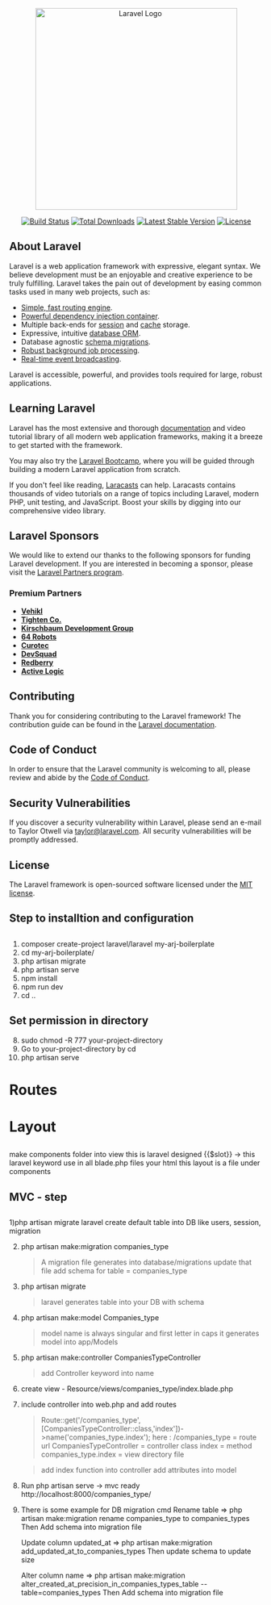 <p align="center"><a href="https://laravel.com" target="_blank"><img src="https://raw.githubusercontent.com/laravel/art/master/logo-lockup/5%20SVG/2%20CMYK/1%20Full%20Color/laravel-logolockup-cmyk-red.svg" width="400" alt="Laravel Logo"></a></p>

<p align="center">
<a href="https://github.com/laravel/framework/actions"><img src="https://github.com/laravel/framework/workflows/tests/badge.svg" alt="Build Status"></a>
<a href="https://packagist.org/packages/laravel/framework"><img src="https://img.shields.io/packagist/dt/laravel/framework" alt="Total Downloads"></a>
<a href="https://packagist.org/packages/laravel/framework"><img src="https://img.shields.io/packagist/v/laravel/framework" alt="Latest Stable Version"></a>
<a href="https://packagist.org/packages/laravel/framework"><img src="https://img.shields.io/packagist/l/laravel/framework" alt="License"></a>
</p>

## About Laravel

Laravel is a web application framework with expressive, elegant syntax. We believe development must be an enjoyable and creative experience to be truly fulfilling. Laravel takes the pain out of development by easing common tasks used in many web projects, such as:

- [Simple, fast routing engine](https://laravel.com/docs/routing).
- [Powerful dependency injection container](https://laravel.com/docs/container).
- Multiple back-ends for [session](https://laravel.com/docs/session) and [cache](https://laravel.com/docs/cache) storage.
- Expressive, intuitive [database ORM](https://laravel.com/docs/eloquent).
- Database agnostic [schema migrations](https://laravel.com/docs/migrations).
- [Robust background job processing](https://laravel.com/docs/queues).
- [Real-time event broadcasting](https://laravel.com/docs/broadcasting).

Laravel is accessible, powerful, and provides tools required for large, robust applications.

## Learning Laravel

Laravel has the most extensive and thorough [documentation](https://laravel.com/docs) and video tutorial library of all modern web application frameworks, making it a breeze to get started with the framework.

You may also try the [Laravel Bootcamp](https://bootcamp.laravel.com), where you will be guided through building a modern Laravel application from scratch.

If you don't feel like reading, [Laracasts](https://laracasts.com) can help. Laracasts contains thousands of video tutorials on a range of topics including Laravel, modern PHP, unit testing, and JavaScript. Boost your skills by digging into our comprehensive video library.

## Laravel Sponsors

We would like to extend our thanks to the following sponsors for funding Laravel development. If you are interested in becoming a sponsor, please visit the [Laravel Partners program](https://partners.laravel.com).

### Premium Partners

- **[Vehikl](https://vehikl.com)**
- **[Tighten Co.](https://tighten.co)**
- **[Kirschbaum Development Group](https://kirschbaumdevelopment.com)**
- **[64 Robots](https://64robots.com)**
- **[Curotec](https://www.curotec.com/services/technologies/laravel)**
- **[DevSquad](https://devsquad.com/hire-laravel-developers)**
- **[Redberry](https://redberry.international/laravel-development)**
- **[Active Logic](https://activelogic.com)**

## Contributing

Thank you for considering contributing to the Laravel framework! The contribution guide can be found in the [Laravel documentation](https://laravel.com/docs/contributions).

## Code of Conduct

In order to ensure that the Laravel community is welcoming to all, please review and abide by the [Code of Conduct](https://laravel.com/docs/contributions#code-of-conduct).

## Security Vulnerabilities

If you discover a security vulnerability within Laravel, please send an e-mail to Taylor Otwell via [taylor@laravel.com](mailto:taylor@laravel.com). All security vulnerabilities will be promptly addressed.

## License

The Laravel framework is open-sourced software licensed under the [MIT license](https://opensource.org/licenses/MIT).


## ###############################################
## Step to installtion and configuration
## #############################################
1) composer create-project laravel/laravel my-arj-boilerplate
2) cd my-arj-boilerplate/
3) php artisan migrate
4) php artisan serve
5) npm install
6) npm run dev
7) cd .. 
## Set permission in directory 
8) sudo chmod -R 777 your-project-directory
9) Go to your-project-directory by cd 
10) php artisan serve

## #########
# Routes 
## #########

## #########
# Layout
## #########
make components folder into view this is laravel designed
{{$slot}} -> this laravel keyword
use in all blade.php files <x-layout> your html </x-layout>
this layout is a file under components

## #############
## MVC - step
## #############
1)php artisan migrate 
    laravel create default table into DB 
    like users, session, migration 

2) php artisan make:migration companies_type
    >A migration file generates into database/migrations 
    >update that file add schema for table = companies_type

3) php artisan migrate
    > laravel generates table into your DB with schema
    
4) php artisan make:model Companies_type
    > model name is always singular and first letter in caps
    >it generates model into app/Models

5) php artisan make:controller CompaniesTypeController
    > add Controller keyword into name
    
6) create view - Resource/views/companies_type/index.blade.php 

7) include controller into web.php and add routes 
    >Route::get('/companies_type', [CompaniesTypeController::class,'index'])->name('companies_type.index');
    here :         /companies_type = route url
           CompaniesTypeController = controller class
                             index = method 
              companies_type.index = view directory file

    > add index function into controller
    > add attributes into model 

8) Run php artisan serve -> mvc ready http://localhost:8000/companies_type/

9) There is some example for DB migration cmd
    Rename table => php artisan make:migration rename companies_type to companies_types
                    Then  Add schema into migration file

    
    Update column updated_at => php artisan make:migration add_updated_at_to_companies_types
                    Then update schema to update size

    Alter column name => php artisan make:migration alter_created_at_precision_in_companies_types_table --table=companies_types
    Then  Add schema into migration file


